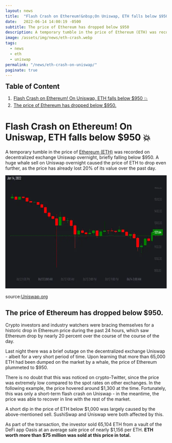 ```yaml
---
layout: news
title:  "Flash Crash on Ethereum!&nbsp;On Uniswap, ETH falls below $950 &#128165;"
date:   2022-06-14 14:00:19 -0500
subtitle: The price of Ethereum has dropped below $950
description: A temporary tumble in the price of Ethereum (ETH) was recorded on decentralized exchange Uniswap overnight, briefly falling below $950. Fortunately, this was only a short-term flash crash on Uniswap
image: /assets/img/news/eth-crash.webp
tags:   
  - news
  - eth
  - uniswap
permalink: "/news/eth-crash-on-uniswap/"
paginate: true
---
```

<b style="text-align:center; font-size: 150%;">Table of Content</b>
<ol style="margin: 0;">
	<li style="padding: 2px;"><a href="#1">Flash Crash on Ethereum!&nbsp;On Uniswap, ETH falls below $950 &#128165;</a></li>
	<li style="padding: 2px;"><a href="#2">The price of Ethereum has dropped below $950.</a></li>
</ol>
<h1 id="1">Flash Crash on Ethereum!&nbsp;On Uniswap, ETH falls below $950 &#128165;</h1>
<p>A temporary tumble in the price of <a href="https://cryptocurrencynewspro.com/what/eth/" title="eth" target="_blank">Ethereum (ETH)</a> was recorded on decentralized exchange Uniswap overnight, briefly falling below $950. A huge whale sell on Uniswap overnight caused the price of ETH to drop even further, as the price has already lost 20% of its value over the past day.</p>
<img src="/assets/img/news/eth-950.webp" alt="eth" width="905" height="354" loading="lazy">
<p>source:<a href="https://info.uniswap.org/#/tokens/0xc02aaa39b223fe8d0a0e5c4f27ead9083c756cc2" title="eth crash" target="_blank">Uniswap.org</a></p>
<h2 id="2">The price of Ethereum has dropped below $950.</h2>
<p>Crypto investors and industry watchers were bracing themselves for a historic drop in Ethereum price during the past 24 hours, which saw Ethereum drop by nearly 20 percent over the course of the course of the day.</p>
<p>Last night there was a brief outage on the decentralized exchange Uniswap - albeit for a very short period of time.&nbsp;Upon learning that more than 65,000 ETH had been dumped on the market by a whale, the price of Ethereum plummeted to $950.</p>
<p>There is no doubt that this was noticed on crypto-Twitter, since the price was extremely low compared to the spot rates on other exchanges.&nbsp;In the following example, the price hovered around $1,300 at the time.&nbsp;Fortunately, this was only a short-term flash crash on Uniswap - in the meantime, the price was able to recover in line with the rest of the market.</p>
<p>A short dip in the price of ETH below $1,000 was largely caused by the above-mentioned sell.&nbsp;SushiSwap and Uniswap were both affected by this.</p>
<p>As part of the transaction, the investor sold 65,104 ETH from a vault of the DeFi app Oasis at an average sale price of nearly $1,156 per ETH.&nbsp;<strong>ETH worth more than $75 million was sold at this price in total.</strong></p>
